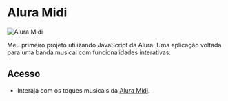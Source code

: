 # Alura Midi

![Alura Midi](https://github.com/jessica-sobreira/aluramidi/assets/117686537/5f3071ef-ba37-4493-b135-c3fbb3200e35)

Meu primeiro projeto utilizando JavaScript da Alura. Uma aplicação voltada para uma banda musical com funcionalidades interativas.

## Acesso

- Interaja com os toques musicais da [Alura Midi](https://aluramidi-rust.vercel.app/).
